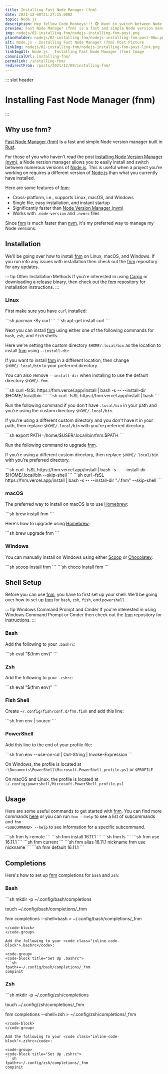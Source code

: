 ```yaml
---
title: Installing Fast Node Manager (fnm)
date: 2021-12-08T21:27:15.000Z
topic: Node.js
description: Hey fellow Code Monkeys!!! 🐵 Want to switch between Node versions extremely fast, then check out Installing Fast Node Manager (fnm)! 🍌🐒
preview: Fast Node Manager (fnm) is a fast and simple Node version manager built in Rust. For those of you who haven't read...
img: nodejs/02-installing-fnm/nodejs-installing-fnm-post.png
placeholder: nodejs/02-installing-fnm/nodejs-installing-fnm-post-90w.png
alt: Node.js - Installing Fast Node Manager (fnm) Post Picture
linkImg: nodejs/02-installing-fnm/nodejs-installing-fnm-post-link.png
linkImgAlt: Node.js - Installing Fast Node Manager (fnm) Image
canonicalUrl: installing-fnm/
permalink: /installing-fnm/
redirectFrom: /posts/2021/12/08/installing-fnm/
---
```


::: slot header

# Installing Fast Node Manager (fnm)

:::

## Why use fnm?

[Fast Node Manager (fnm)](https://github.com/Schniz/fnm) is a fast and simple Node version manager built in [Rust](https://www.rust-lang.org/).

For those of you who haven't read the post [Installing Node Version Manager (nvm)](/installing-nvm/), a Node version manager allows you to <span class="post-term-one">easily install and switch</span> between numerous versions of [Node.js](https://nodejs.org/en/). This is useful when a project you’re working on requires a different version of [Node.js](https://nodejs.org/en/) than what you currently have installed.

Here are some features of [fnm](https://github.com/Schniz/fnm):

- Cross-platform, i.e., supports Linux, macOS, and Windows
- Single file, easy installation, and instant startup
- Significantly faster than [Node Version Manager (nvm)](https://github.com/nvm-sh/nvm)
- Works with <code class="inline-code-block">.node-version</code> and <code class="inline-code-block">.nvmrc</code> files

Since [fnm](https://github.com/Schniz/fnm) is much faster than [nvm](https://github.com/nvm-sh/nvm), it's my <span class="post-term-one">preferred</span> way to manage my Node versions.

## Installation

We'll be going over how to install [fnm](https://github.com/Schniz/fnm) on Linux, macOS, and Windows. If you run into any issues with installation then check out the [fnm](https://github.com/Schniz/fnm) repository for any updates.

::: tip Other Installation Methods
If you're interested in using [Cargo](https://doc.rust-lang.org/cargo/) or downloading a release binary, then check out the [fnm](https://github.com/Schniz/fnm) repository for installation instructions.
:::

### Linux

First make sure you have <code class="inline-code-block">curl</code> installed:

<code-group>
<code-block title="Arch">
```sh
pacman -Sy curl
```
</code-block>

<code-block title="Ubuntu">
```sh
apt-get install curl
```
</code-block>
</code-group>

Next you can install [fnm](https://github.com/Schniz/fnm) using either one of the following commands for <code class="inline-code-block">bash</code>, <code class="inline-code-block">zsh</code>, and <code class="inline-code-block">fish</code> shells.

Here we're setting the custom directory <code class="inline-code-block">$HOME/.local/bin</code> as the location to install [fnm](https://github.com/Schniz/fnm) using <code class="inline-code-block">--install-dir</code>.

If you want to install [fnm](https://github.com/Schniz/fnm) in a different location, then change <code class="inline-code-block">$HOME/.local/bin</code> to your preferred directory.

You can also remove <code class="inline-code-block">--install-dir</code> when installing to use the default directory <code class="inline-code-block">$HOME/.fnm</code>.

<code-group>
<code-block title="Custom Directory">
```sh
curl -fsSL https://fnm.vercel.app/install | bash -s -- --install-dir $HOME/.local/bin
```
</code-block>

<code-block title="Default Directory">
```sh
curl -fsSL https://fnm.vercel.app/install | bash
```
</code-block>
</code-group>

Run the following command if you <span class="post-term-one">don't</span> have <code class="inline-code-block">.local/bin</code> in your path and you're using the custom directory <code class="inline-code-block">$HOME/.local/bin</code>.

If you're using a different custom directory and you <span class="post-term-one">don't</span> have it in your path, then replace <code class="inline-code-block">$HOME/.local/bin</code> with you're preferred directory.

<code-group>
<code-block title="Setting PATH">
```sh
export PATH=/home/$USER/.local/bin/fnm:$PATH
```
</code-block>
</code-group>

Run the following command to upgrade [fnm](https://github.com/Schniz/fnm).

If you're using a different custom directory, then replace <code class="inline-code-block">$HOME/.local/bin</code> with you're preferred directory.

<code-group>
<code-block title="Custom Directory">
```sh
curl -fsSL https://fnm.vercel.app/install | bash -s -- --install-dir $HOME/.local/bin --skip-shell
```
</code-block>

<code-block title="Default Directory">
```sh
curl -fsSL https://fnm.vercel.app/install | bash -s -- --install-dir "./.fnm" --skip-shell
```
</code-block>
</code-group>

### macOS

The <span class="post-term-one">preferred</span> way to install on macOS is to use [Homebrew](https://brew.sh/):

<code-group>
<code-block title="Installing fnm">
```sh
brew install fnm
```
</code-block>
</code-group>

Here's how to upgrade using [Homebrew](https://brew.sh/):

<code-group>
<code-block title="Upgrading fnm">
```sh
brew upgrade fnm
```
</code-block>
</code-group>

### Windows

You can manually install on Windows using either [Scoop](https://scoop.sh/) or [Chocolatey](https://chocolatey.org/):

<code-group>
<code-block title="Scoop">
```sh
scoop install fnm
```
</code-block>

<code-block title="Chocolatey">
```sh
choco install fnm
```
</code-block>
</code-group>

## Shell Setup

Before you can use [fnm](https://github.com/Schniz/fnm), you have to first set up your shell. We'll be going over how to set up [fnm](https://github.com/Schniz/fnm) for <code class="inline-code-block">bash</code>, <code class="inline-code-block">zsh</code>, <code class="inline-code-block">fish</code>, and <code class="inline-code-block">powershell</code>.

::: tip Windows Command Prompt and Cmder
If you're interested in using Windows Command Prompt or Cmder then check out the [fnm](https://github.com/Schniz/fnm) repository for instructions.
:::

### Bash

Add the following to your <code class="inline-code-block">.bashrc</code>:

<code-group>
<code-block title="Bash">
```sh
eval "$(fnm env)"
```
</code-block>
</code-group>

### Zsh

Add the following to your <code class="inline-code-block">.zshrc</code>:

<code-group>
<code-block title="Zsh">
```sh
eval "$(fnm env)"
```
</code-block>
</code-group>

### Fish Shell

Create <code class="inline-code-block">~/.config/fish/conf.d/fnm.fish</code> and add this line:

<code-group>
<code-block title="Fish Shell">
```sh
fnm env | source
```
</code-block>
</code-group>

### PowerShell

Add this line to the end of your profile file:

<code-group>
<code-block title="PowerShell">
```sh
fnm env --use-on-cd | Out-String | Invoke-Expression
```
</code-block>
</code-group>

On Windows, the profile is located at <code class="inline-code-block">~\Documents\PowerShell\Microsoft.PowerShell_profile.ps1</code> or <code class="inline-code-block">\$PROFILE</code>

On macOS and Linux, the profile is located at <code class="inline-code-block">~/.config/powershell/Microsoft.PowerShell_profile.ps1</code>

## Usage

Here are some useful commands to get started with [fnm](https://github.com/Schniz/fnm). You can find more commands [here](https://github.com/Schniz/fnm/blob/master/docs/commands.md) or you can run <code class="inline-code-block">fnm --help</code> to see a list of subcommands and <code class="inline-code-block">fnm &lt;SUBCOMMAND&gt; --help</code> to see information for a specific subcommand.

<code-group>
<code-block title="List All Remote Versions">
```sh
fnm ls-remote
```
</code-block>
</code-group>

<code-group>
<code-block title="Install a Version">
```sh
fnm install 16.11.1
```
</code-block>
</code-group>

<code-group>
<code-block title="List All Installed Versions">
```sh
fnm ls
```
</code-block>
</code-group>

<code-group>
<code-block title="Choose a Version to Use">
```sh
fnm use 16.11.1
```
</code-block>
</code-group>

<code-group>
<code-block title="Check Active Version">
```sh
fnm current
```
</code-block>
</code-group>

<code-group>
<code-block title="Alias a Version">
```sh
fnm alias 16.11.1 nickname
fnm use nickname
```
</code-block>
</code-group>

<code-group>
<code-block title="Default a Version">
```sh
fnm default 16.11.1
```
</code-block>
</code-group>

## Completions

Here's how to set up [fnm](https://github.com/Schniz/fnm) completions for <code class="inline-code-block">bash</code> and <code class="inline-code-block">zsh</code>:

### Bash

<code-group>
<code-block title="fnm Completions">
```sh
mkdir -p ~/.config/bash/completions

touch ~/.config/bash/completions/_fnm

fnm completions --shell=bash > ~/.config/bash/completions/_fnm
```
</code-block>
</code-group>

Add the following to your <code class="inline-code-block">.bashrc</code>:

<code-group>
<code-block title="Set Up .bashrc">
```sh
fpath+=~/.config/bash/completions/_fnm
compinit
```
</code-block>
</code-group>

### Zsh

<code-group>
<code-block title="fnm Completions">
```sh
mkdir -p ~/.config/zsh/completions

touch ~/.config/zsh/completions/_fnm

fnm completions --shell=zsh > ~/.config/zsh/completions/_fnm
```
</code-block>
</code-group>

Add the following to your <code class="inline-code-block">.zshrc</code>:

<code-group>
<code-block title="Set Up .zshrc">
```sh
fpath+=~/.config/zsh/completions/_fnm
compinit
```
</code-block>
</code-group>
